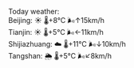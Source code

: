 Today weather:  
Beijing: ☀️   🌡️+8°C 🌬️↑15km/h  
Tianjin: ☀️   🌡️+5°C 🌬️←11km/h  
Shijiazhuang: ☁️   🌡️+11°C 🌬️↓10km/h  
Tangshan: 🌦   🌡️+5°C 🌬️↙8km/h  
